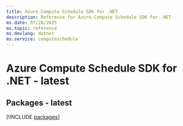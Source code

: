 ```yaml
---
title: Azure Compute Schedule SDK for .NET
description: Reference for Azure Compute Schedule SDK for .NET
ms.date: 07/28/2025
ms.topic: reference
ms.devlang: dotnet
ms.service: computeschedule
---
```

# Azure Compute Schedule SDK for .NET - latest
## Packages - latest
[!INCLUDE [packages](compute-schedule-index.md)]